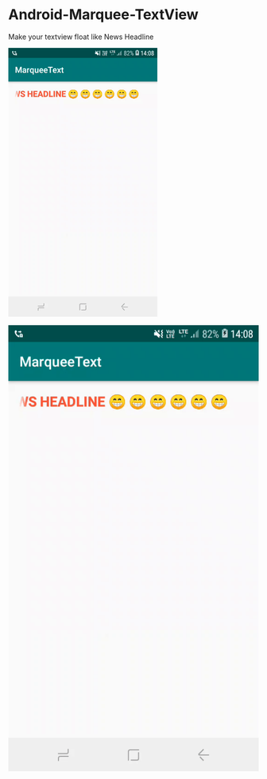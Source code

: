 # Android-Marquee-TextView
Make your textview float like News Headline

<img src="video/screen.gif" width="300" height="540" />

[![Alt text](video/screen.gif)](https://www.youtube.com/watch?v=-qEAbW73_t4)
